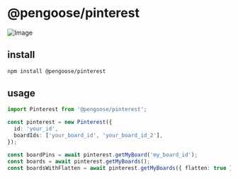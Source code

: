# @pengoose/pinterest

![Image](https://github.com/user-attachments/assets/676e907f-faf9-43ff-8f72-913eb9aa6e1e)

## install

```bash
npm install @pengoose/pinterest
```

## usage

```ts
import Pinterest from '@pengoose/pinterest';

const pinterest = new Pinterest({
  id: 'your_id',
  boardIds: ['your_board_id', 'your_board_id_2'],
});

const boardPins = await pinterest.getMyBoard('my_board_id');
const boards = await pinterest.getMyBoards();
const boardsWithFlatten = await pinterest.getMyBoards({ flatten: true });
```
